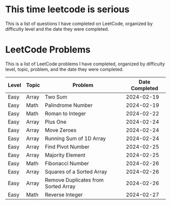 # This time leetcode is serious

This is a list of questions I have completed on LeetCode, organized by difficulty level and the date they were completed.

# LeetCode Problems

This is a list of LeetCode problems I have completed, organized by difficulty level, topic, problem, and the date they were completed.

| Level | Topic | Problem | Date Completed |
|-------|-------|---------|----------------|
| Easy  | Array | Two Sum | 2024-02-19 |
| Easy  | Math  | Palindrome Number | 2024-02-19 |
| Easy  | Math  | Roman to Integer | 2024-02-22 |
| Easy  | Array | Plus One | 2024-02-24 |
| Easy  | Array | Move Zeroes | 2024-02-24 |
| Easy  | Array | Running Sum of 1D Array | 2024-02-24 |
| Easy  | Array | Find Pivot Number | 2024-02-25 |
| Easy  | Array | Majority Element | 2024-02-25 |
| Easy  | Math  | Fibonacci Number | 2024-02-26 |
| Easy  | Array | Squares of a Sorted Array | 2024-02-26 |
| Easy  | Array | Remove Duplicates from Sorted Array | 2024-02-26 |
| Easy  | Math  | Reverse Integer | 2024-02-27 |


